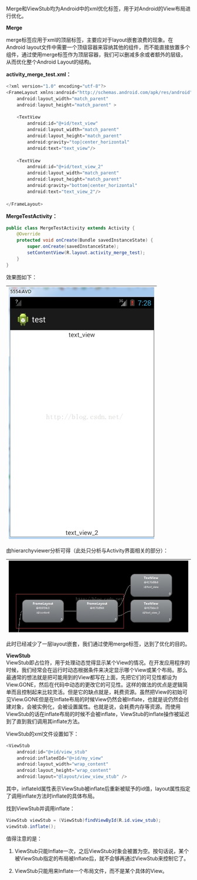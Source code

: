 Merge和ViewStub均为Android中的xml优化标签，用于对Android的View布局进行优化。

**Merge**

merge标签应用于xml的顶层标签，主要应对于layout嵌套浪费的现象。在Android layout文件中需要一个顶级容器来容纳其他的组件，而不能直接放置多个组件，通过使用merge标签作为顶层容器，我们可以删减多余或者额外的层级，从而优化整个Android Layout的结构。

**activity\_merge\_test.xml：**

```java
<?xml version="1.0" encoding="utf-8"?>  
<FrameLayout xmlns:android="http://schemas.android.com/apk/res/android"  
    android:layout_width="match_parent"  
    android:layout_height="match_parent" >  

    <TextView   
        android:id="@+id/text_view"  
        android:layout_width="match_parent"  
        android:layout_height="match_parent"  
        android:gravity="top|center_horizontal"  
        android:text="text_view"/>  

    <TextView   
        android:id="@+id/text_view_2"  
        android:layout_width="match_parent"  
        android:layout_height="match_parent"  
        android:gravity="bottom|center_horizontal"  
        android:text="text_view_2"/>  

</FrameLayout>
```

**MergeTestActivity：**

```java
public class MergeTestActivity extends Activity {  
    @Override  
    protected void onCreate(Bundle savedInstanceState) {  
        super.onCreate(savedInstanceState);  
        setContentView(R.layout.activity_merge_test);  
    }  
}
```

效果图如下：

| ![](/assets/import1.14.3.png) |
| :---: |


由hierarchyviewer分析可得（此处只分析与Activity界面相关的部分）：

| ![](/assets/import1.14.4.png) |
| :---: |


此时已经减少了一层layout嵌套，我们通过使用merge标签，达到了优化的目的。

**ViewStub**  
ViewStub即占位符，用于处理动态觉得显示某个View的情况。在开发应用程序的时候，我们经常会在运行时动态根据条件来决定显示哪个View或某个布局。那么最通常的想法就是把可能用到的View都写在上面，先把它们的可见性都设为View.GONE，然后在代码中动态的更改它的可见性。这样的做法的优点是逻辑简单而且控制起来比较灵活。但是它的缺点就是，耗费资源。虽然把View的初始可见View.GONE但是在Inflate布局的时候View仍然会被Inflate，也就是说仍然会创建对象，会被实例化，会被设置属性。也就是说，会耗费内存等资源。而使用ViewStub的话在inflate布局的时候不会被inflate，ViewStub的inflate操作被延迟到了直到我们调用其inflate方法。

ViewStub的xml文件设置如下：

```java
<ViewStub  
    android:id="@+id/view_stub"  
    android:inflatedId="@+id/my_view"  
    android:layout_width="wrap_content"  
    android:layout_height="wrap_content"  
    android:layout="@layout/view_view_stub" />
```

其中，inflateId属性表示ViewStub被inflate后重新被赋予的id值，layout属性指定了调用inflate方法时inflate的具体布局。

找到ViewStub并调用inflate：

```java
ViewStub viewStub = (ViewStub)findViewById(R.id.view_stub);  
viewStub.inflate();
```

值得注意的是：

1. ViewStub只能Inflate一次，之后ViewStub对象会被置为空。按句话说，某个被ViewStub指定的布局被Inflate后，就不会够再通过ViewStub来控制它了。

2. ViewStub只能用来Inflate一个布局文件，而不是某个具体的View。




